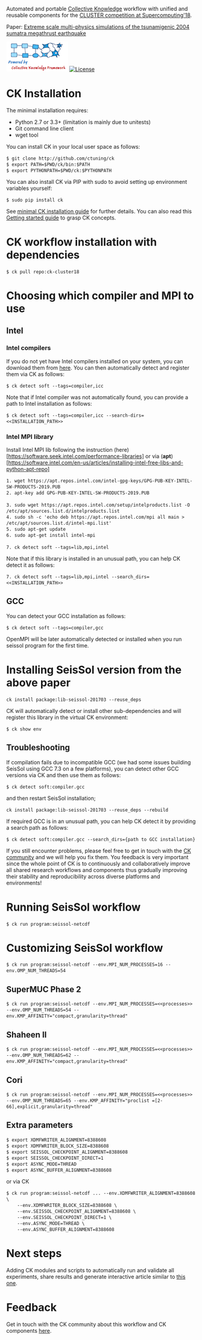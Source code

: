 Automated and portable [Collective Knowledge](http://cKnowledge.org) workflow with unified and reusable components for the 
[CLUSTER competition at Supercomputing'18](https://sc18.supercomputing.org/sc18-announces-selected-paper-for-next-student-cluster-competition-reproducibility-challenge).

Paper: [Extreme scale multi-physics simulations of the tsunamigenic 2004 sumatra megathrust earthquake](https://dl.acm.org/citation.cfm?id=3126948)

[![logo](https://github.com/ctuning/ck-guide-images/blob/master/logo-powered-by-ck.png)](https://github.com/ctuning/ck)
[![License](https://img.shields.io/badge/License-BSD%203--Clause-blue.svg)](https://opensource.org/licenses/BSD-3-Clause)



# CK Installation

The minimal installation requires:

* Python 2.7 or 3.3+ (limitation is mainly due to unitests)
* Git command line client
* wget tool

You can install CK in your local user space as follows:

```
$ git clone http://github.com/ctuning/ck
$ export PATH=$PWD/ck/bin:$PATH
$ export PYTHONPATH=$PWD/ck:$PYTHONPATH
```

You can also install CK via PIP with sudo to avoid setting up environment variables yourself:

```
$ sudo pip install ck
```

See [minimal CK installation guide](https://github.com/ctuning/ck#minimal-installation) for further details.
You can also read this [Getting started guide](https://github.com/ctuning/ck/wiki/First-steps) to grasp CK concepts.


# CK workflow installation with dependencies

```
$ ck pull repo:ck-cluster18
```

# Choosing which compiler and MPI to use

## Intel 

### Intel compilers

If you do not yet have Intel compilers installed on your system, you can download them from [here](https://software.intel.com/en-us/intel-compilers).
You can then automatically detect and register them via CK as follows:

```
$ ck detect soft --tags=compiler,icc
```

Note that if Intel compiler was not automatically found, you can provide a path to Intel installation as follows:
```
$ ck detect soft --tags=compiler,icc --search-dirs=<<INSTALLATION_PATH>>
```

### Intel MPI library

Install Intel MPI lib following the instruction (here)[https://software.seek.intel.com/performance-libraries]
or via (**apt**)[https://software.intel.com/en-us/articles/installing-intel-free-libs-and-python-apt-repo]

```
1. wget https://apt.repos.intel.com/intel-gpg-keys/GPG-PUB-KEY-INTEL-SW-PRODUCTS-2019.PUB
2. apt-key add GPG-PUB-KEY-INTEL-SW-PRODUCTS-2019.PUB

3. sudo wget https://apt.repos.intel.com/setup/intelproducts.list -O /etc/apt/sources.list.d/intelproducts.list
4. sudo sh -c 'echo deb https://apt.repos.intel.com/mpi all main > /etc/apt/sources.list.d/intel-mpi.list'
5. sudo apt-get update
6. sudo apt-get install intel-mpi

7. ck detect soft --tags=lib,mpi,intel
```

Note that if this library is installed in an unusual path, you can help CK detect it as follows:
```
7. ck detect soft --tags=lib,mpi,intel --search_dirs=<<INSTALLATION_PATH>>
```

## GCC

You can detect your GCC installation as follows:
```
$ ck detect soft --tags=compiler,gcc
```

OpenMPI will be later automatically detected or installed when you run seissol program for the first time.

# Installing SeisSol version from the above paper

```
ck install package:lib-seissol-201703 --reuse_deps
```

CK will automatically detect or install other sub-dependencies and will register this library in the virtual CK environment:
```
$ ck show env
```

## Troubleshooting

If compilation fails due to incompatible GCC (we had some issues building SeisSol using GCC 7.3 on a few platforms), 
you can detect other GCC versions via CK and then use them as follows:
```
$ ck detect soft:compiler.gcc

```

and then restart SeisSol installation;
```
ck install package:lib-seissol-201703 --reuse_deps --rebuild
```

If required GCC is in an unusual path, you can help CK detect it by providing a search path as follows:
```
$ ck detect soft:compiler.gcc --search_dirs={path to GCC installation}
```

If you still encounter problems, please feel free to get in touch with the 
[CK community](https://github.com/ctuning/ck/wiki/Contacts) and we will help you fix them. 
You feedback is very important since the whole point of CK is to continuously and collaboratively 
improve all shared research workflows and components thus gradually improving 
their stability and reproducibility across diverse platforms and environments!

# Running SeisSol workflow

```
$ ck run program:seissol-netcdf
```

# Customizing SeisSol workflow

```
$ ck run program:seissol-netcdf --env.MPI_NUM_PROCESSES=16 --env.OMP_NUM_THREADS=54
```

## SuperMUC  Phase 2

```
$ ck run program:seissol-netcdf --env.MPI_NUM_PROCESSES=<<processes>> --env.OMP_NUM_THREADS=54 --env.KMP_AFFINITY="compact,granularity=thread"
```

## Shaheen  II

```
$ ck run program:seissol-netcdf --env.MPI_NUM_PROCESSES=<<processes>> --env.OMP_NUM_THREADS=62 --env.KMP_AFFINITY="compact,granularity=thread"
```

## Cori

```
$ ck run program:seissol-netcdf --env.MPI_NUM_PROCESSES=<<processes>> --env.OMP_NUM_THREADS=65 --env.KMP_AFFINITY="proclist =[2-66],explicit,granularity=thread"
```

## Extra parameters

```
$ export XDMFWRITER_ALIGNMENT=8388608
$ export XDMFWRITER_BLOCK_SIZE=8388608
$ export SEISSOL_CHECKPOINT_ALIGNMENT=8388608
$ export SEISSOL_CHECKPOINT_DIRECT=1
$ export ASYNC_MODE=THREAD
$ export ASYNC_BUFFER_ALIGNMENT=8388608
```

or via CK

```
$ ck run program:seissol-netcdf ... --env.XDMFWRITER_ALIGNMENT=8388608 \
    --env.XDMFWRITER_BLOCK_SIZE=8388608 \
    --env.SEISSOL_CHECKPOINT_ALIGNMENT=8388608 \
    --env.SEISSOL_CHECKPOINT_DIRECT=1 \
    --env.ASYNC_MODE=THREAD \
    --env.ASYNC_BUFFER_ALIGNMENT=8388608
```

# Next steps

Adding CK modules and scripts to automatically run and validate all experiments, share results 
and generate interactive article similar to [this one](http://cKnowledge.org/rpi-crowd-tuning).

# Feedback

Get in touch with the CK community about this workflow and CK components [here](https://github.com/ctuning/ck/wiki/Contacts). 
